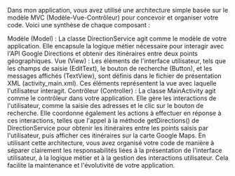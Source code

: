 Dans mon application, vous avez utilisé une architecture simple basée sur le modèle MVC (Modèle-Vue-Contrôleur) pour concevoir et organiser votre code. Voici une synthèse de chaque composant :

Modèle (Model) :
La classe DirectionService agit comme le modèle de votre application. Elle encapsule la logique métier nécessaire pour interagir avec l'API Google Directions et obtenir des itinéraires entre deux points géographiques.
Vue (View) :
Les éléments de l'interface utilisateur, tels que les champs de saisie (EditText), le bouton de recherche (Button), et les messages affichés (TextView), sont définis dans le fichier de présentation XML (activity_main.xml). Ces éléments représentent la vue avec laquelle l'utilisateur interagit.
Contrôleur (Controller) :
La classe MainActivity agit comme le contrôleur dans votre application. Elle gère les interactions de l'utilisateur, comme la saisie des adresses et le clic sur le bouton de recherche.
Elle coordonne également les actions à effectuer en réponse à ces interactions, telles que l'appel à la méthode getDirections() de DirectionService pour obtenir les itinéraires entre les points saisis par l'utilisateur, puis afficher ces itinéraires sur la carte Google Maps.
En utilisant cette architecture, vous avez organisé votre code de manière à séparer clairement les responsabilités liées à la présentation de l'interface utilisateur, à la logique métier et à la gestion des interactions utilisateur. Cela facilite la maintenance et l'évolutivité de votre application.
